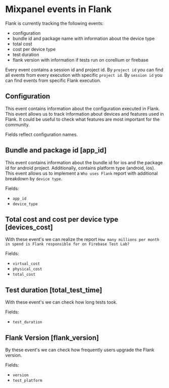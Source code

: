 # Mixpanel events in Flank

Flank is currently tracking the following events:

- configuration
- bundle id and package name with information about the device type
- total cost
- cost per device type
- test duration
- flank version with information if tests run on corellium or firebase

Every event contains a session id and project id. By ```project id``` you can find all events from every execution with specific ```project id```. By ```session id``` you can find events from specific Flank execution.

## Configuration

This event contains information about the configuration executed in Flank. This event allows us to
track information about devices and features used in Flank.
It could be useful to check what features are most important for the community.

Fields reflect configuration names.

## Bundle and package id [app_id]

This event contains information about the bundle id for ios and the package id for android project. Additionally,
contains platform type (android, ios). This event allows us to implement a ```Who uses Flank``` report with additional breakdown by ```device type```.

Fields:

- ```app_id```
- ```device_type```

## Total cost and cost per device type [devices_cost]

With these event's we can realize the report ```How many millions per month in spend is Flank responsible for on Firebase Test Lab? ```

Fields:

- ```virtual_cost```
- ```physical_cost```
- ```total_cost```

## Test duration [total_test_time]

With these event's we can check how long tests took.

Fields:

- ```test_duration```

## Flank Version [flank_version]

By these event's we can check how frequently users upgrade the Flank version.

Fields:

- ```version```
- ```test_platform```
